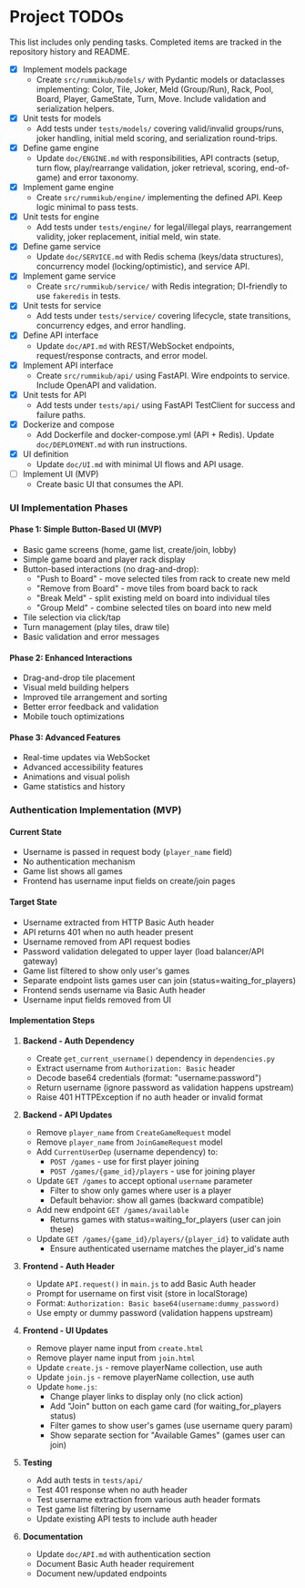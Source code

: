 # Project TODOs

This list includes only pending tasks. Completed items are tracked in the repository history and README.

- [x] Implement models package
  - Create `src/rummikub/models/` with Pydantic models or dataclasses implementing: Color, Tile, Joker, Meld (Group/Run), Rack, Pool, Board, Player, GameState, Turn, Move. Include validation and serialization helpers.
- [x] Unit tests for models
  - Add tests under `tests/models/` covering valid/invalid groups/runs, joker handling, initial meld scoring, and serialization round-trips.
- [x] Define game engine
  - Update `doc/ENGINE.md` with responsibilities, API contracts (setup, turn flow, play/rearrange validation, joker retrieval, scoring, end-of-game) and error taxonomy.
- [x] Implement game engine
  - Create `src/rummikub/engine/` implementing the defined API. Keep logic minimal to pass tests.
- [x] Unit tests for engine
  - Add tests under `tests/engine/` for legal/illegal plays, rearrangement validity, joker replacement, initial meld, win state.
- [x] Define game service
  - Update `doc/SERVICE.md` with Redis schema (keys/data structures), concurrency model (locking/optimistic), and service API.
- [x] Implement game service
  - Create `src/rummikub/service/` with Redis integration; DI-friendly to use `fakeredis` in tests.
- [x] Unit tests for service
  - Add tests under `tests/service/` covering lifecycle, state transitions, concurrency edges, and error handling.
- [x] Define API interface
  - Update `doc/API.md` with REST/WebSocket endpoints, request/response contracts, and error model.
- [x] Implement API interface
  - Create `src/rummikub/api/` using FastAPI. Wire endpoints to service. Include OpenAPI and validation.
- [x] Unit tests for API
  - Add tests under `tests/api/` using FastAPI TestClient for success and failure paths.
- [x] Dockerize and compose
  - Add Dockerfile and docker-compose.yml (API + Redis). Update `doc/DEPLOYMENT.md` with run instructions.
- [x] UI definition
  - Update `doc/UI.md` with minimal UI flows and API usage.
- [ ] Implement UI (MVP)
  - Create basic UI that consumes the API.
  
### UI Implementation Phases

#### Phase 1: Simple Button-Based UI (MVP)
- Basic game screens (home, game list, create/join, lobby)
- Simple game board and player rack display
- Button-based interactions (no drag-and-drop):
  - "Push to Board" - move selected tiles from rack to create new meld
  - "Remove from Board" - move tiles from board back to rack
  - "Break Meld" - split existing meld on board into individual tiles
  - "Group Meld" - combine selected tiles on board into new meld
- Tile selection via click/tap
- Turn management (play tiles, draw tile)
- Basic validation and error messages

#### Phase 2: Enhanced Interactions
- Drag-and-drop tile placement
- Visual meld building helpers
- Improved tile arrangement and sorting
- Better error feedback and validation
- Mobile touch optimizations

#### Phase 3: Advanced Features
- Real-time updates via WebSocket
- Advanced accessibility features
- Animations and visual polish
- Game statistics and history

### Authentication Implementation (MVP)

#### Current State
- Username is passed in request body (`player_name` field)
- No authentication mechanism
- Game list shows all games
- Frontend has username input fields on create/join pages

#### Target State
- Username extracted from HTTP Basic Auth header
- API returns 401 when no auth header present
- Username removed from API request bodies
- Password validation delegated to upper layer (load balancer/API gateway)
- Game list filtered to show only user's games
- Separate endpoint lists games user can join (status=waiting_for_players)
- Frontend sends username via Basic Auth header
- Username input fields removed from UI

#### Implementation Steps
1. **Backend - Auth Dependency**
   - Create `get_current_username()` dependency in `dependencies.py`
   - Extract username from `Authorization: Basic` header
   - Decode base64 credentials (format: "username:password")
   - Return username (ignore password as validation happens upstream)
   - Raise 401 HTTPException if no auth header or invalid format

2. **Backend - API Updates**
   - Remove `player_name` from `CreateGameRequest` model
   - Remove `player_name` from `JoinGameRequest` model
   - Add `CurrentUserDep` (username dependency) to:
     - `POST /games` - use for first player joining
     - `POST /games/{game_id}/players` - use for joining player
   - Update `GET /games` to accept optional `username` parameter
     - Filter to show only games where user is a player
     - Default behavior: show all games (backward compatible)
   - Add new endpoint `GET /games/available` 
     - Returns games with status=waiting_for_players (user can join these)
   - Update `GET /games/{game_id}/players/{player_id}` to validate auth
     - Ensure authenticated username matches the player_id's name

3. **Frontend - Auth Header**
   - Update `API.request()` in `main.js` to add Basic Auth header
   - Prompt for username on first visit (store in localStorage)
   - Format: `Authorization: Basic base64(username:dummy_password)`
   - Use empty or dummy password (validation happens upstream)

4. **Frontend - UI Updates**
   - Remove player name input from `create.html`
   - Remove player name input from `join.html`
   - Update `create.js` - remove playerName collection, use auth
   - Update `join.js` - remove playerName collection, use auth
   - Update `home.js`:
     - Change player links to display only (no click action)
     - Add "Join" button on each game card (for waiting_for_players status)
     - Filter games to show user's games (use username query param)
     - Show separate section for "Available Games" (games user can join)

5. **Testing**
   - Add auth tests in `tests/api/`
   - Test 401 response when no auth header
   - Test username extraction from various auth header formats
   - Test game list filtering by username
   - Update existing API tests to include auth header

6. **Documentation**
   - Update `doc/API.md` with authentication section
   - Document Basic Auth header requirement
   - Document new/updated endpoints
